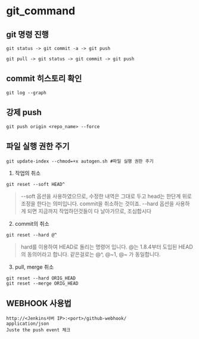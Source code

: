 # git_command

## git 명령 진행
``` 
git status -> git commit -a -> git push

git pull -> git status -> git commit -> git push
```

## commit 히스토리 확인
```
git log --graph 
```

## 강제 push
```
git push origin <repo_name> --force 
```

## 파일 실행 권한 주기
```
git update-index --chmod=+x autogen.sh #파일 실행 권한 주기
```

1. 작업의 취소

```
git reset --soft HEAD^
```
> --soft 옵션을 사용하였으므로, 수정한 내역은 그대로 두고 head는 한단계 위로 조정을 한다는 의미입니다. commit을 취소하는 것이죠. --hard 옵션을 사용하게 되면 지금까지 작업하던것들이 다 날아가므로, 조심합시다

2. commit의 취소
```
git reset --hard @^
```

> hard를 이용하여 HEAD로 돌리는 명령어 입니다.
@는 1.8.4부터 도입된 HEAD의 동의어라고 합니다. 같은걸로는 @^, @~1, @~ 가 동일합니다.

3. pull, merge 취소
```
git reset --hard ORIG_HEAD
git reset --merge ORIG_HEAD
```

## WEBHOOK 사용법
```
http://<Jenkins서버 IP>:<port>/github-webhook/
application/json
Juste the push event 체크
```
